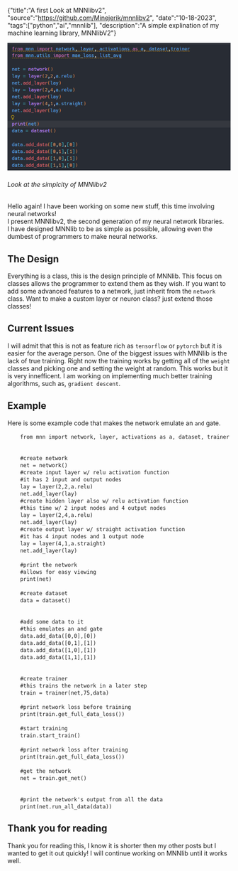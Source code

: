 {"title":"A first Look at MNNlibv2", "source":"https://github.com/Minejerik/mnnlibv2", "date":"10-18-2023", "tags":["python","ai","mnnlib"], "description":"A simple explination of my machine learning library, MNNlibV2"}


![screenshot showing how simple MNNlibv2](/static/3/top.png)
###### Look at the simplcity of MNNlibv2

Hello again! I have been working on some new stuff, this time involving neural networks!    
I present MNNlibv2, the second generation of my neural network libraries.    
I have designed MNNlib to be as simple as possible, allowing even the dumbest of programmers to make neural networks.    

## The Design
Everything is a class, this is the design principle of MNNlib. 
This focus on classes allows the programmer to extend them as they wish.
If you want to add some advanced features to a network, just inherit from the `network` class. 
Want to make a custom layer or neuron class? just extend those classes!

## Current Issues
I will admit that this is not as feature rich as `tensorflow` or `pytorch` but it is easier for the average person.
One of the biggest issues with MNNlib is the lack of true training. 
Right now the training works by getting all of the `weight` classes and picking one and setting the weight at random.
This works but it is very innefficent.
I am working on implementing much better training algorithms, such as, `gradient descent`.

## Example
Here is some example code that makes the network emulate an `and` gate.

        from mnn import network, layer, activations as a, dataset, trainer
        
        
        #create network
        net = network()
        #create input layer w/ relu activation function
        #it has 2 input and output nodes
        lay = layer(2,2,a.relu)
        net.add_layer(lay)
        #create hidden layer also w/ relu activation function
        #this time w/ 2 input nodes and 4 output nodes
        lay = layer(2,4,a.relu)
        net.add_layer(lay)
        #create output layer w/ straight activation function
        #it has 4 input nodes and 1 output node
        lay = layer(4,1,a.straight)
        net.add_layer(lay)
        
        #print the network
        #allows for easy viewing
        print(net)
        
        #create dataset
        data = dataset()
        
        
        #add some data to it
        #this emulates an and gate
        data.add_data([0,0],[0])
        data.add_data([0,1],[1])
        data.add_data([1,0],[1])
        data.add_data([1,1],[1])
        
        
        #create trainer
        #this trains the network in a later step
        train = trainer(net,75,data)
        
        #print network loss before training
        print(train.get_full_data_loss())
        
        #start training
        train.start_train()
        
        #print network loss after training
        print(train.get_full_data_loss())
        
        #get the network
        net = train.get_net()
        
        
        #print the network's output from all the data
        print(net.run_all_data(data))

## Thank you for reading
Thank you for reading this, I know it is shorter then my other posts but I wanted to get it out quickly!
I will continue working on MNNlib until it works well.